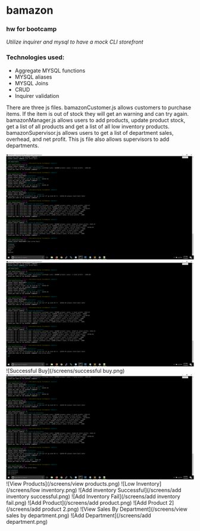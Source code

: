 # bamazon
### hw for bootcamp
_Utilize inquirer and mysql to have a mock CLI storefront_
### Technologies used:
* Aggregate MYSQL functions
* MYSQL aliases
* MYSQL Joins
* CRUD
* Inquirer validation

There are three js files.   bamazonCustomer.js allows customers to purchase items. If the item is out of stock they will get an warning and can try again.
bamazonManager.js allows users to add products, update product stock, get a list of all products and get a list of all low inventory products.
bamazonSupervisor.js allows users to get a list of department sales, overhead, and net profit.  This js file also allows supervisors to add departments.



![Screen1](/screens/screen1.png)
![Not In Stock](/screens/not%20in%20stock.png)
![Successful Buy](/screens/successful buy.png)
![Screen2](/screens/screen2.png)
![View Products](/screens/view products.png)
![Low Inventory](/screens/low inventory.png)
![Add inventory Successful](/screens/add inventory successful.png)
![Add Inventory Fail](/screens/add inventory fail.png)
![Add Product](/screens/add product.png)
![Add Product 2](/screens/add product 2.png)
![View Sales By Department](/screens/view sales by department.png)
![Add Department](/screens/add department.png)
